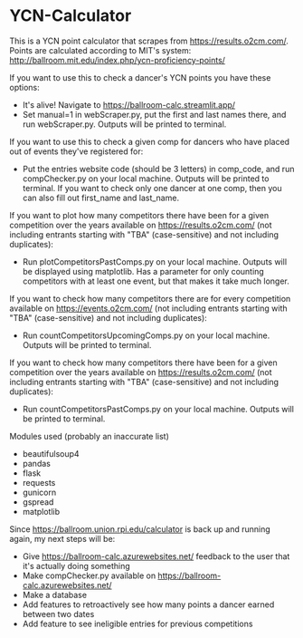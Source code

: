 # YCN-Calculator
This is a YCN point calculator that scrapes from https://results.o2cm.com/. Points are calculated according to MIT's system: http://ballroom.mit.edu/index.php/ycn-proficiency-points/

If you want to use this to check a dancer's YCN points you have these options:
- It's alive! Navigate to https://ballroom-calc.streamlit.app/
- Set manual=1 in webScraper.py, put the first and last names there, and run webScraper.py. Outputs will be printed to terminal.

If you want to use this to check a given comp for dancers who have placed out of events they've registered for:
- Put the entries website code (should be 3 letters) in comp_code, and run compChecker.py on your local machine. Outputs will be printed to terminal. If you want to check only one dancer at one comp, then you can also fill out first_name and last_name.

If you want to plot how many competitors there have been for a given competition over the years available on https://results.o2cm.com/ (not including entrants starting with "TBA" (case-sensitive) and not including duplicates):
- Run plotCompetitorsPastComps.py on your local machine. Outputs will be displayed using matplotlib. Has a parameter for only counting competitors with at least one event, but that makes it take much longer.

If you want to check how many competitors there are for every competition available on https://events.o2cm.com/ (not including entrants starting with "TBA" (case-sensitive) and not including duplicates):
- Run countCompetitorsUpcomingComps.py on your local machine. Outputs will be printed to terminal.

If you want to check how many competitors there have been for a given competition over the years available on https://results.o2cm.com/ (not including entrants starting with "TBA" (case-sensitive) and not including duplicates):
- Run countCompetitorsPastComps.py on your local machine. Outputs will be printed to terminal.

Modules used (probably an inaccurate list)
- beautifulsoup4
- pandas
- flask
- requests
- gunicorn
- gspread
- matplotlib


Since https://ballroom.union.rpi.edu/calculator is back up and running again, my next steps will be:
- Give https://ballroom-calc.azurewebsites.net/ feedback to the user that it's actually doing something
- Make compChecker.py available on https://ballroom-calc.azurewebsites.net/
- Make a database
- Add features to retroactively see how many points a dancer earned between two dates
- Add feature to see ineligible entries for previous competitions
